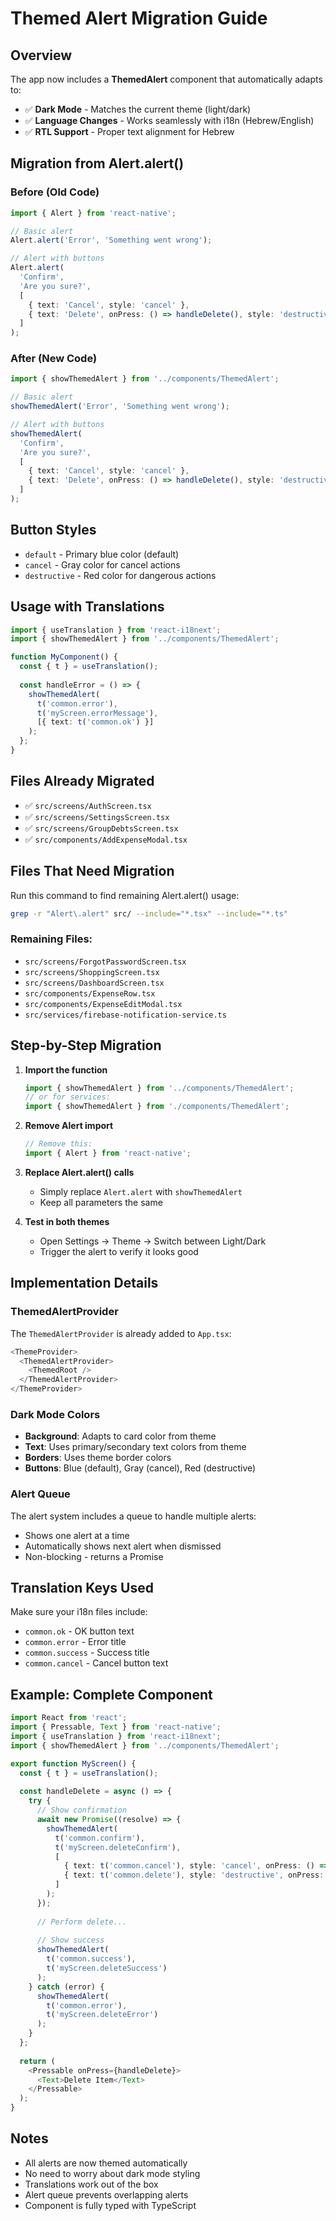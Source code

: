 # Themed Alert Migration Guide

## Overview
The app now includes a **ThemedAlert** component that automatically adapts to:
- ✅ **Dark Mode** - Matches the current theme (light/dark)
- ✅ **Language Changes** - Works seamlessly with i18n (Hebrew/English)
- ✅ **RTL Support** - Proper text alignment for Hebrew

## Migration from Alert.alert()

### Before (Old Code)
```typescript
import { Alert } from 'react-native';

// Basic alert
Alert.alert('Error', 'Something went wrong');

// Alert with buttons
Alert.alert(
  'Confirm',
  'Are you sure?',
  [
    { text: 'Cancel', style: 'cancel' },
    { text: 'Delete', onPress: () => handleDelete(), style: 'destructive' }
  ]
);
```

### After (New Code)
```typescript
import { showThemedAlert } from '../components/ThemedAlert';

// Basic alert
showThemedAlert('Error', 'Something went wrong');

// Alert with buttons
showThemedAlert(
  'Confirm',
  'Are you sure?',
  [
    { text: 'Cancel', style: 'cancel' },
    { text: 'Delete', onPress: () => handleDelete(), style: 'destructive' }
  ]
);
```

## Button Styles
- `default` - Primary blue color (default)
- `cancel` - Gray color for cancel actions
- `destructive` - Red color for dangerous actions

## Usage with Translations
```typescript
import { useTranslation } from 'react-i18next';
import { showThemedAlert } from '../components/ThemedAlert';

function MyComponent() {
  const { t } = useTranslation();
  
  const handleError = () => {
    showThemedAlert(
      t('common.error'),
      t('myScreen.errorMessage'),
      [{ text: t('common.ok') }]
    );
  };
}
```

## Files Already Migrated
- ✅ `src/screens/AuthScreen.tsx`
- ✅ `src/screens/SettingsScreen.tsx`
- ✅ `src/screens/GroupDebtsScreen.tsx`
- ✅ `src/components/AddExpenseModal.tsx`

## Files That Need Migration
Run this command to find remaining Alert.alert() usage:
```bash
grep -r "Alert\.alert" src/ --include="*.tsx" --include="*.ts"
```

### Remaining Files:
- `src/screens/ForgotPasswordScreen.tsx`
- `src/screens/ShoppingScreen.tsx`
- `src/screens/DashboardScreen.tsx`
- `src/components/ExpenseRow.tsx`
- `src/components/ExpenseEditModal.tsx`
- `src/services/firebase-notification-service.ts`

## Step-by-Step Migration

1. **Import the function**
   ```typescript
   import { showThemedAlert } from '../components/ThemedAlert';
   // or for services:
   import { showThemedAlert } from './components/ThemedAlert';
   ```

2. **Remove Alert import**
   ```typescript
   // Remove this:
   import { Alert } from 'react-native';
   ```

3. **Replace Alert.alert() calls**
   - Simply replace `Alert.alert` with `showThemedAlert`
   - Keep all parameters the same

4. **Test in both themes**
   - Open Settings → Theme → Switch between Light/Dark
   - Trigger the alert to verify it looks good

## Implementation Details

### ThemedAlertProvider
The `ThemedAlertProvider` is already added to `App.tsx`:
```typescript
<ThemeProvider>
  <ThemedAlertProvider>
    <ThemedRoot />
  </ThemedAlertProvider>
</ThemeProvider>
```

### Dark Mode Colors
- **Background**: Adapts to card color from theme
- **Text**: Uses primary/secondary text colors from theme
- **Borders**: Uses theme border colors
- **Buttons**: Blue (default), Gray (cancel), Red (destructive)

### Alert Queue
The alert system includes a queue to handle multiple alerts:
- Shows one alert at a time
- Automatically shows next alert when dismissed
- Non-blocking - returns a Promise

## Translation Keys Used
Make sure your i18n files include:
- `common.ok` - OK button text
- `common.error` - Error title
- `common.success` - Success title
- `common.cancel` - Cancel button text

## Example: Complete Component
```typescript
import React from 'react';
import { Pressable, Text } from 'react-native';
import { useTranslation } from 'react-i18next';
import { showThemedAlert } from '../components/ThemedAlert';

export function MyScreen() {
  const { t } = useTranslation();
  
  const handleDelete = async () => {
    try {
      // Show confirmation
      await new Promise((resolve) => {
        showThemedAlert(
          t('common.confirm'),
          t('myScreen.deleteConfirm'),
          [
            { text: t('common.cancel'), style: 'cancel', onPress: () => resolve(false) },
            { text: t('common.delete'), style: 'destructive', onPress: () => resolve(true) }
          ]
        );
      });
      
      // Perform delete...
      
      // Show success
      showThemedAlert(
        t('common.success'),
        t('myScreen.deleteSuccess')
      );
    } catch (error) {
      showThemedAlert(
        t('common.error'),
        t('myScreen.deleteError')
      );
    }
  };
  
  return (
    <Pressable onPress={handleDelete}>
      <Text>Delete Item</Text>
    </Pressable>
  );
}
```

## Notes
- All alerts are now themed automatically
- No need to worry about dark mode styling
- Translations work out of the box
- Alert queue prevents overlapping alerts
- Component is fully typed with TypeScript

